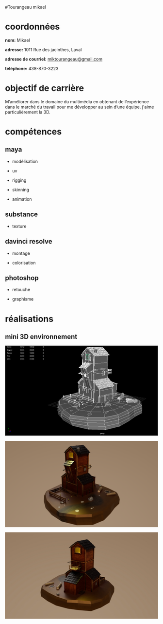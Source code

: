 #Tourangeau mikael

# coordonnées

**nom:** Mikael

**adresse:** 1011 Rue des jacinthes, Laval

**adresse de courriel:** miktourangeau@gmail.com

**téléphone:** 438-870-3223

# objectif de carrière

M’améliorer dans le domaine du multimédia en obtenant de l’expérience dans le marché du travail pour me développer au sein d’une équipe. j'aime particulièrement la 3D.

# compétences
## maya 
- modélisation

- uv

- rigging

- skinning

- animation

## substance

- texture

## davinci resolve

- montage

- colorisation

## photoshop

- retouche

- graphisme


# réalisations

## mini 3D environnement

![alt text](media/img/etape.PNG)

![alt text](media/img/rendu_1.png)

![alt text](media/img/rendu_2.jpg)


